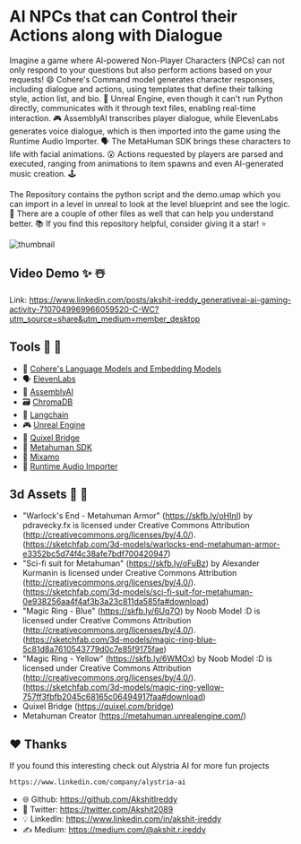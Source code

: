 # AI NPCs that can Control their Actions along with Dialogue

Imagine a game where AI-powered Non-Player Characters (NPCs) can not only respond to your questions but also perform actions based on your requests! 😄 Cohere's Command model generates character responses, including dialogue and actions, using templates that define their talking style, action list, and bio. 💬 Unreal Engine, even though it can't run Python directly, communicates with it through text files, enabling real-time interaction. 🎮 AssemblyAI transcribes player dialogue, while ElevenLabs generates voice dialogue, which is then imported into the game using the Runtime Audio Importer. 🗣️ The MetaHuman SDK brings these characters to life with facial animations. 😮 Actions requested by players are parsed and executed, ranging from animations to item spawns and even AI-generated music creation. 🕹️

The Repository contains the python script and the demo.umap which you can import in a level in unreal to look at the level blueprint and see the logic. 📂 There are a couple of other files as well that can help you understand better. 📚 If you find this repository helpful, consider giving it a star! ⭐

![thumbnail](https://github.com/AkshitIreddy/AI-NPCs-that-can-Control-their-Actions-along-with-Dialogue/assets/90443032/13356579-4ad0-4db6-beaf-66cb62176678)


## Video Demo ✨ ☃️

Link: https://www.linkedin.com/posts/akshit-ireddy_generativeai-ai-gaming-activity-7107049969966059520-C-WC?utm_source=share&utm_medium=member_desktop

## Tools 🚀 🔧
- 🤖 [Cohere's Language Models and Embedding Models](https://cohere.com/) 
- 🗣️ [ElevenLabs](https://elevenlabs.io/)
- 📝 [AssemblyAI](https://www.assemblyai.com/)
- 🗃️ [ChromaDB](https://www.trychroma.com/)
- 🔗 [Langchain](https://www.langchain.com/)
- 🎮 [Unreal Engine](https://www.unrealengine.com/en-US)
- 🌲 [Quixel Bridge](https://quixel.com/bridge)
- 🧔 [Metahuman SDK](https://www.unrealengine.com/marketplace/en-US/item/66b869fa0d3748e78d422e59716597b6)
- 🙆 [Mixamo](https://www.mixamo.com/)
- 🏃 [Runtime Audio Importer](https://www.unrealengine.com/marketplace/en-US/product/runtime-audio-importer)


## 3d Assets 🧊 🏰
- "Warlock's End - Metahuman Armor" (https://skfb.ly/oHInI) by pdravecky.fx is licensed under Creative Commons Attribution (http://creativecommons.org/licenses/by/4.0/).(https://sketchfab.com/3d-models/warlocks-end-metahuman-armor-e3352bc5d74f4c38afe7bdf700420947)
- "Sci-fi suit for Metahuman" (https://skfb.ly/oFuBz) by Alexander Kurmanin is licensed under Creative Commons Attribution (http://creativecommons.org/licenses/by/4.0/). (https://sketchfab.com/3d-models/sci-fi-suit-for-metahuman-0e938256aa4f4af3b3a23c811da585fa#download)
- "Magic Ring - Blue" (https://skfb.ly/6Uq7O) by Noob Model :D is licensed under Creative Commons Attribution (http://creativecommons.org/licenses/by/4.0/).(https://sketchfab.com/3d-models/magic-ring-blue-5c81d8a7610543779d0c7e85f9175fae)
- "Magic Ring - Yellow" (https://skfb.ly/6WMOx) by Noob Model :D is licensed under Creative Commons Attribution (http://creativecommons.org/licenses/by/4.0/).(https://sketchfab.com/3d-models/magic-ring-yellow-757ff3fbfb2045c68165c06494917faa#download)
- Quixel Bridge (https://quixel.com/bridge)
- Metahuman Creator (https://metahuman.unrealengine.com/)

## ❤️ Thanks

If you found this interesting check out Alystria AI for more fun projects

```sh
https://www.linkedin.com/company/alystria-ai
```

- 🌐 Github: https://github.com/AkshitIreddy
- 🐤 Twitter: https://twitter.com/Akshit2089
- 💡 LinkedIn: https://www.linkedin.com/in/akshit-ireddy
- ✍️ Medium: https://medium.com/@akshit.r.ireddy

